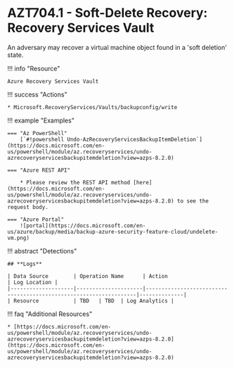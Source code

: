 # AZT704.1 - Soft-Delete Recovery: Recovery Services Vault

An adversary may recover a virtual machine object found in a 'soft deletion' state.

!!! info "Resource" 

	Azure Recovery Services Vault
	
!!! success "Actions"

	* Microsoft.RecoveryServices/Vaults/backupconfig/write

!!! example "Examples"

    === "Az PowerShell"
		[`#!powershell Undo-AzRecoveryServicesBackupItemDeletion`](https://docs.microsoft.com/en-us/powershell/module/az.recoveryservices/undo-azrecoveryservicesbackupitemdeletion?view=azps-8.2.0)
	
	=== "Azure REST API"
		
		* Please review the REST API method [here](https://docs.microsoft.com/en-us/powershell/module/az.recoveryservices/undo-azrecoveryservicesbackupitemdeletion?view=azps-8.2.0) to see the request body.
	
    === "Azure Portal"
    	![portal](https://docs.microsoft.com/en-us/azure/backup/media/backup-azure-security-feature-cloud/undelete-vm.png)

!!! abstract "Detections"

	## **Logs** 

    | Data Source        | Operation Name      | Action                                                            | Log Location |
    |--------------------|---------------------|-------------------------------------------------------------------|--------------|
    | Resource           | TBD	 | TBD	| Log Analytics |       

   
!!! faq "Additional Resources"

	* [https://docs.microsoft.com/en-us/powershell/module/az.recoveryservices/undo-azrecoveryservicesbackupitemdeletion?view=azps-8.2.0](https://docs.microsoft.com/en-us/powershell/module/az.recoveryservices/undo-azrecoveryservicesbackupitemdeletion?view=azps-8.2.0)